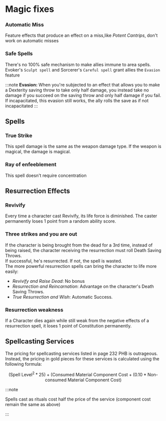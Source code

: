 
# Magic fixes

### Automatic Miss  

Feature effects that produce an effect on a miss,like *Potent Cantrips*, don't work on automatic misses  

### Safe Spells  

There's no 100% safe mechanism to make allies immune to area spells. Evoker's `Sculpt spell` and Sorcerer's `Careful spell` grant allies the `Evasion` feature  

:::note
**Evasion:** When you're subjected to an effect that allows you to make a Dexterity saving throw to take only half damage, you instead take no damage if you succeed on the saving throw and only half damage if you fail. If incapacitated, this evasion still works, the ally rolls the save as if not incapacitated
:::

## Spells

### True Strike

This spell damage is the same as the weapon damage type. If the weapon is magical, the damage is magical.


### Ray of enfeeblement

This spell doesn't require concentration  

## Resurrection Effects

### Revivify

Every time a character cast Revivify, its life force is diminished. The caster permanently loses 1 point from a random ability score.  

### Three strikes and you are out

If the character is being brought from the dead for a 3rd time, instead of being raised, the character receiving the resurrection must roll Death Saving Throws.  
If successful, he's resurrected. If not, the spell is wasted.  
The more powerful resurrection spells can bring the character to life more easily:  
- *Revivify and Raise Dead*: No bonus  
- *Resurrection and Reincarnation*: Advantage on the character's Death Saving Throws.  
- *True Resurrection and Wish*: Automatic Success.  
  
### Resurrection weakness

If a Character dies again while still weak from the negative effects of a resurrection spell, it loses 1 point of Constitution permanently.  

## Spellcasting Services  
The pricing for spellcasting services listed in page 232 PHB is outrageous.  
Instead, the pricing in gold pieces for these services is calculated using the following formula:  

$$
(\text{Spell Level}^2 * 25) + (\text{Consumed Material Component Cost} + (0.10 * \text{Non-consumed Material Component Cost})
$$

:::note

Spells cast as rituals cost half the price of the service (component cost remain the same as above)  

:::
